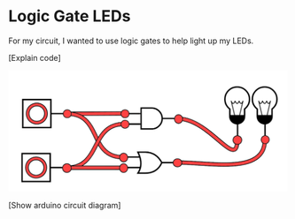 # Logic Gate LEDs

For my circuit, I wanted to use logic gates to help light up my LEDs.

[Explain code]

![LED Logic Gates](moarr_digital_logic_gates.png)

[Show arduino circuit diagram]
